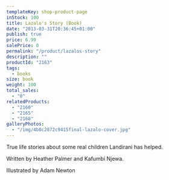 ```yaml
---
templateKey: shop-product-page
inStock: 100
title: Lazalo's Story (Book)
date: "2013-03-31T20:36:45+01:00"
publish: true
price: 6.99
salePrice: 0
permalink: "/product/lazalos-story"
description: ""
productId: "2163"
tags:
  - books
size: book
weight: 100
total_sales:
  - "0"
relatedProducts:
  - "2160"
  - "2165"
  - "2168"
galleryPhotos:
  - "/img/4b0c2872c9415final-lazalo-cover.jpg"
---
```


True life stories about some real children Landirani has helped.

Written by Heather Palmer and Kafumbi Njewa.

Illustrated by Adam Newton
